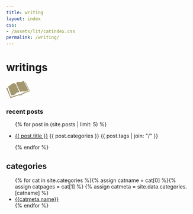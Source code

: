 ```yaml
---
title: writing
layout: index
css: 
- /assets/lit/catindex.css
permalink: /writing/
---
```


# writings

<div class="latestposts">
  <img src="/assets/lit/icon-book_x64.png" class="floatright noborder" />
  <h3>recent posts</h3>
  <ul>
    {% for post in (site.posts | limit: 5) %}
    <li>
      <p class="postinfo">
        <a class="postlink" href="{{ post.url }}">{{ post.title }}</a>
        <span class="postcat">{{ post.categories }}</span>
        <span class="posttags">{{ post.tags | join: "/" }}</span>
      </p>
    </li>
    {% endfor %}
  </ul>
</div>

<div class="catindex">
<section>
<h2>categories</h2>
<ul>
{% for cat in site.categories %}{% assign catname = cat[0] %}{% assign catpages = cat[1] %}
{% assign catmeta = site.data.categories.[catname] %}
<li>
<a class="catlink" href="/writing/{{catname}}/">{{catmeta.name}}</a>
</li>
{% endfor %}
</ul>
</section>
</div>